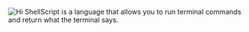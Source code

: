 ![Hi](file:///home/chronos/u-3ea285c10237776d579fb2a761195d2527e38db4/Downloads/shellscript%20logo.jpeg)
ShellScript is a language that allows you to run terminal commands and return what the terminal says.
